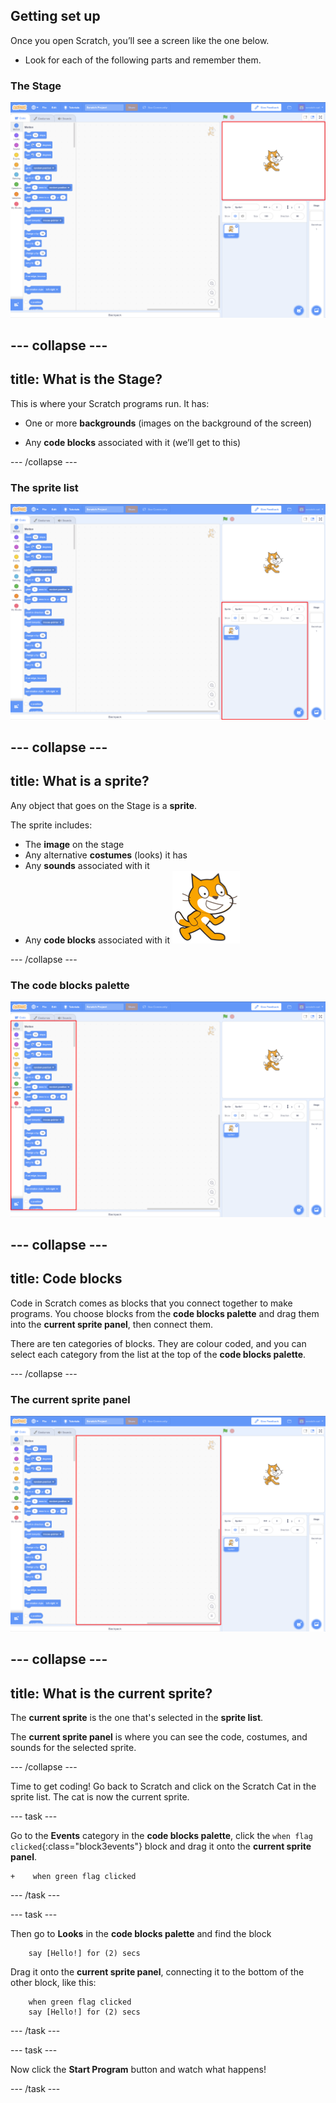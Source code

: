 ## Getting set up

Once you open Scratch, you’ll see a screen like the one below.

+ Look for each of the following parts and remember them.

### The Stage

 ![Scratch window with the stage highlighted](images/hlStage.png)

--- collapse ---
---
title: What is the Stage?
---
This is where your Scratch programs run. It has:

* One or more **backgrounds** \(images on the background of the screen\)

* Any **code blocks** associated with it \(we’ll get to this\)

--- /collapse ---

### The sprite list

 ![Scratch window with the sprite list highlighted](images/hlSpriteList.png)

--- collapse ---
---
title: What is a sprite?
---

Any object that goes on the Stage is a **sprite**.

The sprite includes:
* The **image** on the stage
* Any alternative **costumes** \(looks\) it has
* Any **sounds** associated with it
* Any **code blocks** associated with it ![](images/setup2.png)

--- /collapse ---

### The code blocks palette

 ![Scratch window with the blocks pallet highlighted](images/hlBlocksPalette.png)

--- collapse ---
---
title: Code blocks
---

Code in Scratch comes as blocks that you connect together to make programs. You choose blocks from the **code blocks palette** and drag them into the **current sprite panel**, then connect them.

There are ten categories of blocks. They are colour coded, and you can select each category from the list at the top of the **code blocks palette**.

--- /collapse ---

### The current sprite panel

 ![Scratch window with the current sprite panel highlighted](images/hlCurrentSpritePanel.png)

--- collapse ---
---
title: What is the current sprite?
---

The **current sprite** is the one that's selected in the **sprite list**.

The **current sprite panel** is where you can see the code, costumes, and sounds for the selected sprite.

--- /collapse ---

Time to get coding! Go back to Scratch and click on the Scratch Cat in the sprite list. The cat is now the current sprite.

--- task ---

Go to the **Events** category in the **code blocks palette**, click the `when flag clicked`{:class="block3events"} block and drag it onto the **current sprite panel**.

```blocks3
+    when green flag clicked
```

--- /task ---

--- task ---

Then go to **Looks** in the **code blocks palette** and find the block

```blocks3
    say [Hello!] for (2) secs
```

Drag it onto the **current sprite panel**, connecting it to the bottom of the other block, like this:

```blocks3
    when green flag clicked
    say [Hello!] for (2) secs
```

--- /task ---

--- task ---

Now click the **Start Program** button and watch what happens!

--- /task ---

